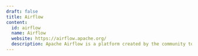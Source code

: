 ```yaml
---
draft: false
title: Airflow
content:
  id: airflow
  name: Airflow
  website: https://airflow.apache.org/
  description: Apache Airflow is a platform created by the community to programmatically author, schedule and monitor workflows.
---
```

